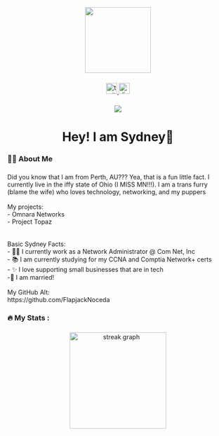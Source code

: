 <div align="center">
  <img height="150" src="https://cloudexis.net/syd-pfp.png"  />
</div>

###

<div align="center">
  <a href="https://twitter.com/Its_Sydney_m8" target="_blank">
    <img src="https://img.shields.io/static/v1?message=Twitter&logo=twitter&label=&color=1DA1F2&logoColor=white&labelColor=&style=for-the-badge" height="25" alt="twitter logo"  />
  </a>
  <a href="sydmae" target="_blank">
    <img src="https://img.shields.io/static/v1?message=Discord&logo=discord&label=&color=7289DA&logoColor=white&labelColor=&style=for-the-badge" height="25" alt="discord logo"  />
  </a>
</div>

###

<div align="center">
  <img src="https://visitor-badge.laobi.icu/badge?page_id=SydneyWafflez.SydneyWafflez&"  />
</div>

###

<h1 align="center">Hey! I am Sydney👋</h1>

###

<h3 align="left">👩‍💻  About Me</h3>

###

<p align="left">Did you know that I am from Perth, AU??? Yea, that is a fun little fact. I currently live in the iffy state of Ohio (I MISS MN!!!). I am a trans furry (blame the wife) who loves technology, networking, and my puppers<br><br>My projects:<br>- Omnara Networks<br>- Project Topaz<br><br><br>Basic Sydney Facts:<br>- 👮‍♀️ I currently work as a Network Administrator @ Com Net, Inc<br>- 📚 I am currently studying for my CCNA and Comptia Network+ certs<br>- ✨ I love supporting small businesses that are in tech<br>-💍 I am married! <br><br>My GitHub Alt:<br>https://github.com/FlapjackNoceda</p>

###

  <h3 align="left">🔥   My Stats :</h3>

###

<div align="center">
  <img src="https://streak-stats.demolab.com?user=SydneyWafflez&locale=en&mode=daily&theme=dark&hide_border=false&border_radius=5&order=3" height="220" alt="streak graph"  />
</div>

###
